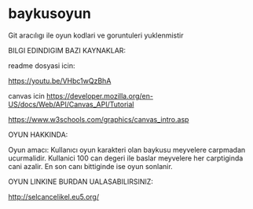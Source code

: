 # baykusoyun

Git aracılıgı ile oyun kodlari ve goruntuleri yuklenmistir

BILGI EDINDIGIM BAZI KAYNAKLAR:

readme dosyasi icin:

https://youtu.be/VHbc1wQzBhA

canvas icin
https://developer.mozilla.org/en-US/docs/Web/API/Canvas_API/Tutorial

https://www.w3schools.com/graphics/canvas_intro.asp


OYUN HAKKINDA:

Oyun amacı:
 Kullanıcı oyun karakteri olan baykusu meyvelere carpmadan ucurmalidir. Kullanici 100 can degeri ile baslar meyvelere her carptiginda cani azalir.
 En son canı bittiginde ise oyun sonlanir.


OYUN LINKINE BURDAN UALASABILIRSINIZ:

http://selcancelikel.eu5.org/

